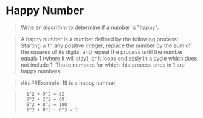 Happy Number
============

>Write an algorithm to determine if a number is "happy".

>A happy number is a number defined by the following process: 
>Starting with any positive integer, replace the number by the sum of 
>the squares of its digits, and repeat the process until the number equals 1 
>(where it will stay), or it loops endlessly in a cycle which does not include 1. 
>Those numbers for which this process ends in 1 are happy numbers.

>#####Example: 
>19 is a happy number

>       1^2 + 9^2 = 82
>       8^2 + 2^2 = 68
>       6^2 + 8^2 = 100
>       1^2 + 0^2 + 0^2 = 1
